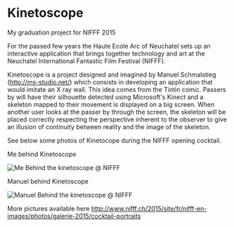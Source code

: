 # Kinetoscope
My graduation project for NIFFF 2015

For the passed few years the Haute Ecole Arc of Neuchatel sets up an interactive
application that brings together technology and art at the Neuchatel International Fantastic
Film Festival (NIFFF).

Kinetoscope is a project designed and imagined by Manuel Schmalstieg (http://ms-studio.net/) which consists in developing an application that would imitate an X ray wall. This idea comes from the Tintin comic. Passers by will have their silhouette detected using Microsoft's Kinect and a skeleton mapped to their movement is displayed on a big screen. When another user looks at the passer by through the screen, the skeleton will be placed correctly respecting the perspective inherent to the observer to give an illusion of continuity between reality and the image of the skeleton.

See below some photos of Kinetocope during the NIFFF opening cocktail.

Me behind Kinetoscope

![Me Behind the kinetoscope @ NIFFF](http://www.nifff.ch/2015/media/image/2015/photos-portraits-cocktails/nifff-photos-0307-photocall-rebeccabowring-44-logo-web.jpg)

Manuel behind Kinetoscope

![Manuel Behind the kinetoscope @ NIFFF](http://www.nifff.ch/2015/media/image/2015/photos-portraits-cocktails/nifff-photos-0307-photocall-rebeccabowring-2-logo-web0.jpg)

More pictures available here http://www.nifff.ch/2015/site/fr/nifff-en-images/photos/galerie-2015/cocktail-portraits

